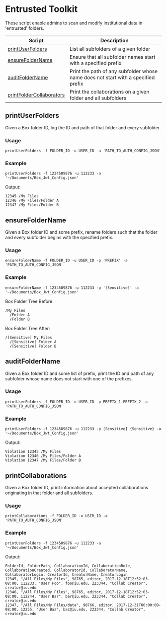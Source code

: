# Entrusted Toolkit

These script enable admins to scan and modify institutional data in 'entrusted' folders. 

| Script        | Description |
| ------------- |-------------|
| [printUserFolders](#printUserFolders) | List all subfolders of a given folder |
| [ensureFolderName](#ensureFolderName) | Ensure that all subfolder names start with a specified prefix |
| [auditFolderName](#auditFolderName) | Print the path of any subfolder whose name does not start with a specified prefix |
| [printFolderCollaborators](#printFolderCollaborators) | Print the collaborations on a given folder and all subfolders  |


## printUserFolders

Given a Box folder ID, log the ID and path of that folder and every subfolder.

### Usage

`printUserFolders -f FOLDER_ID -u USER_ID -a 'PATH_TO_AUTH_CONFIG_JSON'`

### Example

`printUserFolders -f 1234509876 -u 112233 -a '~/Documents/Box_Jwt_Config.json'`

Output:

```
12345 /My Files
12346 /My Files/Folder A
12347 /My Files/Folder B
```   

## ensureFolderName

Given a Box folder ID and some prefix, rename folders such that the folder and every subfolder begins with the specified prefix.

### Usage

`ensureFolderName -f FOLDER_ID -u USER_ID -p 'PREFIX' -a 'PATH_TO_AUTH_CONFIG_JSON'`

### Example

`ensureFolderName -f 1234509876 -u 112233 -p '[Sensitive]' -a '~/Documents/Box_Jwt_Config.json'`

Box Folder Tree Before:

```
/My Files
  /Folder A
  /Folder B
```   

Box Folder Tree After: 

```
/[Sensitive] My Files
  /[Sensitive] Folder A
  /[Sensitive] Folder B
```

## auditFolderName

Given a Box folder ID and some list of prefix, print the ID and path of any subfolder whose name does not start with one of the prefixes.

### Usage

`printUserFolders -f FOLDER_ID -u USER_ID -p PREFIX_1 PREFIX_2 -a 'PATH_TO_AUTH_CONFIG_JSON'`

### Example

`printUserFolders -f 1234509876 -u 112233 -p [Sensitive] {Sensitive} -a '~/Documents/Box_Jwt_Config.json'`

Output:

```
Violation 12345 /My Files
Violation 12346 /My Files/Folder A
Violation 12347 /My Files/Folder B
```   

## printCollaborations

Given a Box folder ID, print information about accepted collaborations originating in that folder and all subfolders.

### Usage

`printCollaborations -f FOLDER_ID -u USER_ID -a 'PATH_TO_AUTH_CONFIG_JSON'`

### Example

`printUserFolders -f 1234509876 -u 112233 -a '~/Documents/Box_Jwt_Config.json'`

Output:

```
FolderId, FolderPath, CollaborationId, CollaborationRole, CollaborationCreated, CollaboratorId, CollaboratorName, CollaboratorLogin, CreatorId, CreatorName, CreatorLogin
12345, "/All Files/My Files", 98765, editor, 2017-12-18T12:52:03-08:00, 112233, "User Foo", foo@iu.edu, 223344, "Collab Creator", creator@iu.edu
12346, "/All Files/My Files", 98765, editor, 2017-12-18T12:52:03-08:00, 112244, "User Bar", bar@iu.edu, 223344, "Collab Creator", creator@iu.edu
12347, "/All Files/My Files/data", 98766, editor, 2017-12-31T00:00:00-08:00, 12255, "User Baz", baz@iu.edu, 223344, "Collab Creator", creator@iu.edu
```   